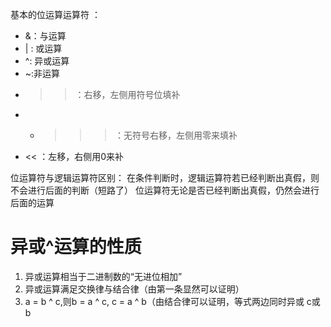 基本的位运算运算符 ：
- &：与运算
-  | :   或运算
- ^:   异或运算
- ~:非运算
- >>：右移，左侧用符号位填补
- - >>>：无符号右移，左侧用零来填补
- << ：左移，右侧用0来补

位运算符与逻辑运算符区别：
在条件判断时，逻辑运算符若已经判断出真假，则不会进行后面的判断（短路了）
             位运算符无论是否已经判断出真假，仍然会进行后面的运算
# 异或^运算的性质
1. 异或运算相当于二进制数的“无进位相加”
2. 异或运算满足交换律与结合律（由第一条显然可以证明）
3. a = b ^ c,则b = a ^ c, c = a ^ b（由结合律可以证明，等式两边同时异或 c或b